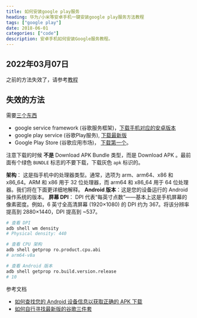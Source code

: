 ```yaml
---
title: 如何安装google play服务
heading: 华为/小米等安卓手机一键安装google play服务方法教程
tags: ["google play"]
date: 2018-06-01
categories: ["code"]
description: 安卓手机如何安装Google服务教程。
---
```


## 2022年03月07日
之前的方法失效了，请参考[教程](https://www.makeuseof.com/tag/install-gapps-android/)


## 失效的方法
需要[三个东西](https://github.com/hideuvpn/android-google-play-store)
- google service framework (谷歌服务框架)，[下载手机对应的安卓版本](https://www.apkmirror.com/apk/google-inc/google-services-framework/)
- google play service (谷歌Play服务), [下载最新版](https://www.apkmirror.com/apk/google-inc/google-play-services/)
- Google Play Store (谷歌应用市场)， [下载第一个]()。

注意下载的时候 **不是**  Download APK Bundle 类型，而是 Download APK 。最前面有个绿色 `BUNDLE` 标志的不要下载，下载灰色 `apk` 标识的。


**架构**： 这是指手机中的处理器类型。通常，选项为 arm、arm64、x86 和 x86_64。ARM 和 x86 用于 32 位处理器，而 arm64 和 x86_64 用于 64 位处理器。我们将在下面更详细地解释。
**Android 版本**：这是您的设备运行的 Android 操作系统的版本。
**屏幕 DPI**： DPI 代表“每英寸点数”——基本上这是手机屏幕的像素密度。例如，6 英寸全高清屏幕 (1920×1080) 的 DPI 约为 367。将该分辨率提高到 2880×1440，DPI 提高到 ~537。

```bash
# 查看 DPI
adb shell wm density
# Physical density: 440

# 查看 CPU 架构
adb shell getprop ro.product.cpu.abi
# arm64-v8a

# 查看 Android 版本
adb shell getprop ro.build.version.release
# 10
```


参考文档
- [如何查找您的 Android 设备信息以获取正确的 APK 下载](https://www.howtogeek.com/339665/how-to-find-your-android-devices-info-for-correct-apk-downloads/)
- [如何自行寻找最新版的谷歌三件套](https://www.yuncun.xyz/archives/googleservices.html)



